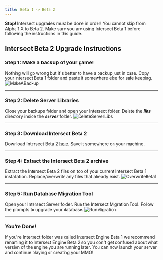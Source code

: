 ```yaml
---
title: Beta 1 -> Beta 2
---
```


<div class="alert alert-danger">
  <strong>Stop!</strong> Intersect upgrades must be done in order! You cannot skip from Alpha 1.X to Beta 2. Make sure you are using Intersect Beta 1 before following the instructions in this guide.
</div>

## Intersect Beta 2 Upgrade Instructions

### Step 1: Make a backup of your game!
Nothing will go wrong but it's better to have a backup just in case. Copy your Intersect Beta 1 folder and paste it somewhere else for safe keeping.
![MakeABackup](http://www.ascensiongamedev.com/resources/filehost/7c96ac174caa0d968a6d7ef8703db9c3.gif)

------------

### Step 2: Delete Server Libraries
Close your backups folder and open your Intersect folder. Delete the ***libs*** directory inside the ***server*** folder.
![DeleteServerLibs](http://www.ascensiongamedev.com/resources/filehost/21137b99e9a8791ddbbb8c32aef52616.gif)

------------

### Step 3: Download Intersect Beta 2
Download Intersect Beta 2 [here](https://www.ascensiongamedev.com/community/files/file/3-intersect-engine/?do=download&r=388&version=62). Save it somewhere on your machine.

------------

### Step 4: Extract the Intersect Beta 2 archive
Extract the Intersect Beta 2 files on top of your current Intersect Beta 1 installation. Replace/overwrite any files that already exist.
![OverwriteBeta1](http://www.ascensiongamedev.com/resources/filehost/a21cf7a15191dc32460bee03de79e332.gif)

------------

### Step 5: Run Database Migration Tool
Open your Intersect Server folder. Run the Intersect Migration Tool. Follow the prompts to upgrade your database.
![RunMigration](http://www.ascensiongamedev.com/resources/filehost/ea9a1a57f3667f1969b18fdf84633b51.gif)

------------

### You're Done!
If you're Intersect folder was called Intersect Engine Beta 1 we recommend renaming it to Intersect Engine Beta 2 so you don't get confused about what version of the engine you are running later. You can now launch your server and continue playing or creating your MMO!

